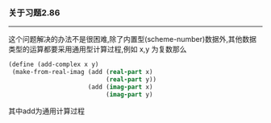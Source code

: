 ### 关于习题**2.86**

-------------------------------------------------------------------------------
这个问题解决的办法不是很困难,除了内置型(scheme-number)数据外,其他数据类型的运算都要采用通用型计算过程,例如 x,y 为复数那么

``` scheme
(define (add-complex x y)
 (make-from-real-imag (add (real-part x)
                           (real-part y))
                      (add (imag-part x)
                           (imag-part y)
```

其中add为通用计算过程
